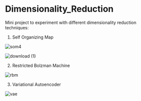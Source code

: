 # Dimensionality_Reduction
Mini project to experiment with different dimensionality reduction techniques: 

1. Self Organizing Map

![som4](https://github.com/user-attachments/assets/b4b78d06-cef0-4f90-b074-0d9a4523b686)

![download (1)](https://github.com/user-attachments/assets/7a47846e-e855-4707-b190-5abe5e9c7f6b)


2. Restricted Bolzman Machine

![rbm](https://github.com/user-attachments/assets/523d94c4-9e29-4a10-acf9-44d38be9f63d)

  
3. Variational Autoencoder 

![vae](https://github.com/user-attachments/assets/34c57cf1-d66d-4ff7-aa44-8b75784ad204)
